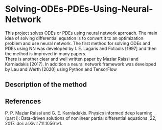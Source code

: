 # Solving-ODEs-PDEs-Using-Neural-Network
This project solves ODEs or PDEs using neural network aprroach. The main idea of solving differential equation is to convert it to an optimization problem and use neural network. The first method for solving ODEs and PDEs using NN was developed by I. E. Lagaris and Fotiadis [1997] and then the method is improved in many papers. <br> 
There is another clear and well written paper by Maziar Raissi and Karniadakis [2017]. In addition a neural network framework was developed by Lau and Werth [2020] using Python and TensorFlow

## Description of the method

## References
P. P. Maziar Raissi and G. E. Karniadakis. Physics informed deep learning (part i): Data-driven
solutions of nonlinear partial differential equations. 22, 2017. doi: arXiv:1711.10561v1.
